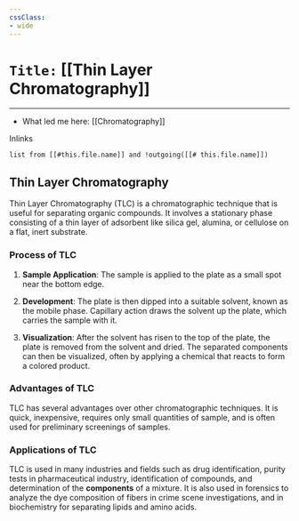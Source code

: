 ```yaml
---
cssClass:
- wide
---
```


# `Title:` [[Thin Layer Chromatography]]
--- 

- What led me here: [[Chromatography]]

Inlinks
```dataview 
list from [[#this.file.name]] and !outgoing([[# this.file.name]]) 
```

## Thin Layer Chromatography

Thin Layer Chromatography (TLC) is a chromatographic technique that is useful for separating organic compounds. It involves a stationary phase consisting of a thin layer of adsorbent like silica gel, alumina, or cellulose on a flat, inert substrate.

### Process of TLC

1. **Sample Application**: The sample is applied to the plate as a small spot near the bottom edge.

2. **Development**: The plate is then dipped into a suitable solvent, known as the mobile phase. Capillary action draws the solvent up the plate, which carries the sample with it.

3. **Visualization**: After the solvent has risen to the top of the plate, the plate is removed from the solvent and dried. The separated components can then be visualized, often by applying a chemical that reacts to form a colored product.

### Advantages of TLC

TLC has several advantages over other chromatographic techniques. It is quick, inexpensive, requires only small quantities of sample, and is often used for preliminary screenings of samples.

### Applications of TLC

TLC is used in many industries and fields such as drug identification, purity tests in pharmaceutical industry, identification of compounds, and determination of the **components** of a mixture. It is also used in forensics to analyze the dye composition of fibers in crime scene investigations, and in biochemistry for separating lipids and amino acids.

